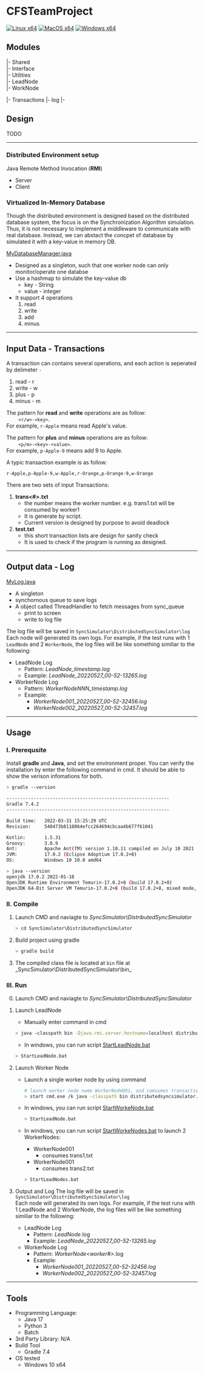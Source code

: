 # CFSTeamProject

[![Linux x64](https://github.com/Dai0526/CFSTeamProject/actions/workflows/Java17_Ubuntu_.yml/badge.svg)](https://github.com/Dai0526/CFSTeamProject/actions/workflows/Java17_Ubuntu_.yml)
[![MacOS x64](https://github.com/Dai0526/CFSTeamProject/actions/workflows/Java17_MacOS_x64.yml/badge.svg)](https://github.com/Dai0526/CFSTeamProject/actions/workflows/Java17_MacOS_x64.yml)
[![Windows x64](https://github.com/Dai0526/CFSTeamProject/actions/workflows/Java17_Win_x64_.yml/badge.svg)](https://github.com/Dai0526/CFSTeamProject/actions/workflows/Java17_Win_x64_.yml)

## **Modules**

|- Shared  
|- Interface  
|- Utilities  
|- LeadNode  
|- WorkNode  


|- Transactions
|- log
|- 

## **Design**

TODO
****

### **Distributed Environment setup**
Java Remote Method Invocation (**RMI**)
  - Server
  - Client

### **Virtualized In-Memory Database**
Though the distributed environment is designed based on the distributed database system, the focus is on the Synchronization Algorithm simulation. Thus, it is not necessary to implement a middleware to communicate with real database. Instead, we can abstact the concpet of database by simulated it with a key-value in memory DB.

[MyDatabaseManager.java](SyncSimulator\DistributedSyncSimulator\Shared\src\main\java\distributedsyncsimulator\shared\MyDatabase.java)
* Designed as a singleton, such that one worker node can only monitor/operate one databse
* Use a hashmap to simulate the key-value db
  * key - String
  * value - integer
* It support 4 operations
  1. read
  2. write
  3. add
  4. minus

****

## **Input Data - Transactions**

A transaction can contains several operations, and each action is seperated by delimeter `-`
1. read - r
2. write - w
3. plus - p
4. minus - m

The pattern for **read** and **write** operations are as follow:  
&nbsp;&nbsp;&nbsp;&nbsp;&nbsp;&nbsp;&nbsp;&nbsp;`<r/w>-<key>`.  
For example, `r-Apple` means read Apple's value.  


The pattern for **plus** and **minus** operations are as follow:  
&nbsp;&nbsp;&nbsp;&nbsp;&nbsp;&nbsp;&nbsp;&nbsp;`<p/m>-<key>-<value>`.  
For example, `p-Apple-9` means add 9 to Apple.

A typic transaction example is as follow:
```
r-Apple,p-Apple-9,w-Apple,r-Orange,p-Orange-9,w-Orange
```

There are two sets of input Transactions:  
1. **trans<#>.txt**
    * the number means the worker number. e.g. trans1.txt will be consumed by worker1
    * It is generate by script.
    * Current version is designed by purpose to avoid deadlock
2. **test.txt**
    * this short transaction lists are design for sanity check
    * It is used to check if the program is running as designed.
****
## **Output data - Log**

[MyLog.java](SyncSimulator\DistributedSyncSimulator\Shared\src\main\java\distributedsyncsimulator\shared\MyDatabase.java)
* A singleton
* synchornous queue to save logs
* A object called ThreadHandler to fetch messages from sync_queue
  * print to screen
  * write to log file

The log file will be saved in `SyncSimulator\DistributedSyncSimulator\log`  
Each node will generated its own logs. For example, if the test runs with 1 `LeadNode` and 2 `WorkerNode`, the log files will be like something similiar to the following:  
  * LeadNode Log  
      * Pattern: _LeadNode_timestamp.log_
      * Example: _LeadNode_20220527_00-52-13265.log_
  * WorkerNode Log
      * Pattern: _WorkerNodeNNN_timestamp.log_
      * Example: 
        * _WorkerNode001_20220527_00-52-32456.log_ 
        * _WorkerNode002_20220527_00-52-32457.log_

****
## **Usage**

### I. **Prerequsite**
Install **gradle** and **Java**, and set the environment proper. You can verify the installation by enter the following command in cmd. It should be able to show the verison infomations for both.
```bash
> gradle --version

------------------------------------------------------------
Gradle 7.4.2
------------------------------------------------------------

Build time:   2022-03-31 15:25:29 UTC
Revision:     540473b8118064efcc264694cbcaa4b677f61041

Kotlin:       1.5.31
Groovy:       3.0.9
Ant:          Apache Ant(TM) version 1.10.11 compiled on July 10 2021
JVM:          17.0.2 (Eclipse Adoptium 17.0.2+8)
OS:           Windows 10 10.0 amd64

> java --version
openjdk 17.0.2 2022-01-18
OpenJDK Runtime Environment Temurin-17.0.2+8 (build 17.0.2+8)
OpenJDK 64-Bit Server VM Temurin-17.0.2+8 (build 17.0.2+8, mixed mode, sharing)

```

### **II. Compile**
1. Launch CMD and naviagte to _SyncSimulator\DistributedSyncSimulator_
    ```bash
    > cd SyncSimulator\DistributedSyncSimulator
    ```
2. Build project using gradle 
    ```bash
    > gradle build
    ```

3. The compiled class file is located at `bin` file at _SyncSimulator\DistributedSyncSimulator\bin\_

### **III. Run**
0. Launch CMD and naviagte to _SyncSimulator\DistributedSyncSimulator_
1. Launch LeadNode
    * Manually enter command in cmd
    ```bash
    > java -classpath bin -Djava.rmi.server.hostname=localhost distributedsyncsimulator.leadnode.LeadNode
    ```
    * In windows, you can run script [StartLeadNode.bat](SyncSimulator\DistributedSyncSimulator\StartLeadNode.bat)
    ```bash
    > StartLeadNode.bat
    ```
2. Launch Worker Node
    * Launch a single worker node by using command
      ```bash
      # launch worker node name WorkerNode001, and comsumes transaction test.txt
      > start cmd.exe /k java -classpath bin distributedsyncsimulator.worknode.WorkNode 001 Transactions\test.txt
      ```
    * In windows, you can run script [StartWorkeNode.bat](SyncSimulator\DistributedSyncSimulator\StartWorkeNode.bat)
      ```bash
      > StartLeadNode.bat
      ```

    * In windows, you can run script [StartWorkeNodes.bat](SyncSimulator\DistributedSyncSimulator\StartWorkeNodes.bat) to launch 2 WorkerNodes:
      * WorkerNode001
        * consumes trans1.txt 
      * WorkerNode001
        * consumes trans2.txt
      ```bash
      > StartLeadNodes.bat
      ```

3. Output and Log
The log file will be saved in `SyncSimulator\DistributedSyncSimulator\log`  
Each node will generated its own logs. For example, if the test runs with 1 LeadNode and 2 WorkerNode, the log files will be like something similiar to the following:  
    * LeadNode Log  
      * Pattern: _LeadNode_<timestamp>.log
      * Example: _LeadNode_20220527_00-52-13265.log_
    * WorkerNode Log
      * Pattern: _WorkerNode<worker#>_<timestamp>.log
      * Example: 
        * _WorkerNode001_20220527_00-52-32456.log_ 
        * _WorkerNode002_20220527_00-52-32457.log_





****
## Tools
* Programming Language:
  * Java 17
  * Python 3
  * Batch
* 3rd Party Library: N/A
* Build Tool
  * Gradle 7.4
* OS tested
  * Windows 10 x64

